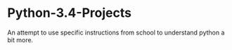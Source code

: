 # Python-3.4-Projects
An attempt to use specific instructions from school to understand python a bit more.
